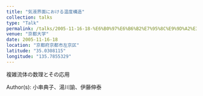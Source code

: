 ```yaml
---
title: "気液界面における温度構造"
collection: talks
type: "Talk"
permalink: /talks/2005-11-16-18-%E6%B0%97%E6%B6%B2%E7%95%8C%E9%9D%A2%E3%81%AB%E3%81%8A%E3%81%91%E3%82%8B%E6%B8%A9%E5%BA%A6%E6%A7%8B%E9%80%A0
venue: "京都大学"
date: 2005-11-16-18
location: "京都府京都市左京区"
latitude: "35.0308115"
longitude: "135.7855329"
---
```


複雑流体の数理とその応用 

Author(s): 小串典子、湯川諭、伊藤伸泰
